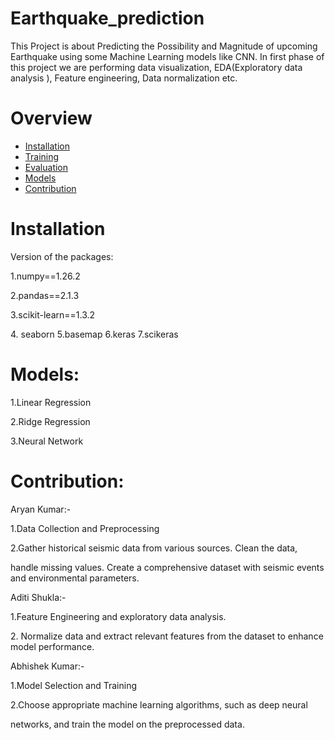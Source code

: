 # Earthquake_prediction
This Project is about Predicting the Possibility and Magnitude of upcoming Earthquake using some Machine Learning models like CNN.
In first phase of this project we are performing  data visualization, EDA(Exploratory data analysis ), Feature engineering, Data normalization etc.
# Overview
- [Installation](#installation)
- [Training](#training)
- [Evaluation](#evaluation)
- [Models](#Models)
- [Contribution](#contribution)
  

# Installation

Version of the packages:<p>
1.numpy==1.26.2<p>
2.pandas==2.1.3<p>
3.scikit-learn==1.3.2<p>
4. seaborn
5.basemap
6.keras
7.scikeras

# Models:

1.Linear Regression<p>
2.Ridge Regression<p>
3.Neural Network<p>

# Contribution:

Aryan Kumar:-<p>
1.Data Collection and Preprocessing<p>
2.Gather historical seismic data from various sources. Clean the data,<p>
handle missing values. Create a comprehensive dataset with seismic events and environmental parameters.<p>

Aditi Shukla:-<p>
1.Feature Engineering and exploratory data analysis.<p>
2. Normalize data and extract relevant features from the dataset to enhance model performance.<p>

Abhishek Kumar:- <p>
1.Model Selection and Training<p>
2.Choose appropriate machine learning algorithms, such as deep neural<p>
networks, and train the model on the preprocessed data.<p>

